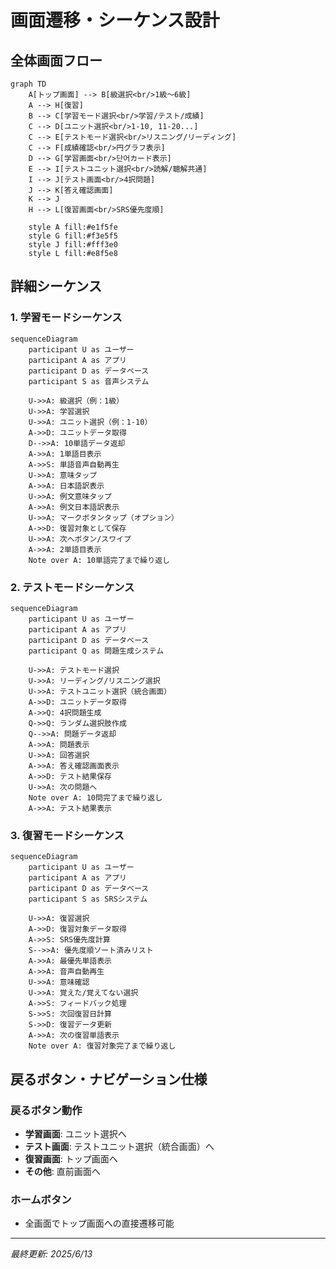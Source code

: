 # 画面遷移・シーケンス設計

## 全体画面フロー

```mermaid
graph TD
    A[トップ画面] --> B[級選択<br/>1級〜6級]
    A --> H[復習]
    B --> C[学習モード選択<br/>学習/テスト/成績]
    C --> D[ユニット選択<br/>1-10, 11-20...]
    C --> E[テストモード選択<br/>リスニング/リーディング]
    C --> F[成績確認<br/>円グラフ表示]
    D --> G[学習画面<br/>단어カード表示]
    E --> I[テストユニット選択<br/>読解/聴解共通]
    I --> J[テスト画面<br/>4択問題]
    J --> K[答え確認画面]
    K --> J
    H --> L[復習画面<br/>SRS優先度順]
    
    style A fill:#e1f5fe
    style G fill:#f3e5f5
    style J fill:#fff3e0
    style L fill:#e8f5e8
```

## 詳細シーケンス

### 1. 学習モードシーケンス

```mermaid
sequenceDiagram
    participant U as ユーザー
    participant A as アプリ
    participant D as データベース
    participant S as 音声システム
    
    U->>A: 級選択（例：1級）
    U->>A: 学習選択
    U->>A: ユニット選択（例：1-10）
    A->>D: ユニットデータ取得
    D-->>A: 10単語データ返却
    A->>A: 1単語目表示
    A->>S: 単語音声自動再生
    U->>A: 意味タップ
    A->>A: 日本語訳表示
    U->>A: 例文意味タップ
    A->>A: 例文日本語訳表示
    U->>A: マークボタンタップ（オプション）
    A->>D: 復習対象として保存
    U->>A: 次へボタン/スワイプ
    A->>A: 2単語目表示
    Note over A: 10単語完了まで繰り返し
```

### 2. テストモードシーケンス

```mermaid
sequenceDiagram
    participant U as ユーザー
    participant A as アプリ
    participant D as データベース
    participant Q as 問題生成システム
    
    U->>A: テストモード選択
    U->>A: リーディング/リスニング選択
    U->>A: テストユニット選択（統合画面）
    A->>D: ユニットデータ取得
    A->>Q: 4択問題生成
    Q->>Q: ランダム選択肢作成
    Q-->>A: 問題データ返却
    A->>A: 問題表示
    U->>A: 回答選択
    A->>A: 答え確認画面表示
    A->>D: テスト結果保存
    U->>A: 次の問題へ
    Note over A: 10問完了まで繰り返し
    A->>A: テスト結果表示
```

### 3. 復習モードシーケンス

```mermaid
sequenceDiagram
    participant U as ユーザー
    participant A as アプリ
    participant D as データベース
    participant S as SRSシステム
    
    U->>A: 復習選択
    A->>D: 復習対象データ取得
    A->>S: SRS優先度計算
    S-->>A: 優先度順ソート済みリスト
    A->>A: 最優先単語表示
    A->>A: 音声自動再生
    U->>A: 意味確認
    U->>A: 覚えた/覚えてない選択
    A->>S: フィードバック処理
    S->>S: 次回復習日計算
    S->>D: 復習データ更新
    A->>A: 次の復習単語表示
    Note over A: 復習対象完了まで繰り返し
```

## 戻るボタン・ナビゲーション仕様

### 戻るボタン動作
- **学習画面**: ユニット選択へ
- **テスト画面**: テストユニット選択（統合画面）へ  
- **復習画面**: トップ画面へ
- **その他**: 直前画面へ

### ホームボタン
- 全画面でトップ画面への直接遷移可能

---
*最終更新: 2025/6/13*